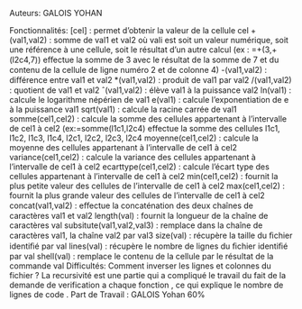 Auteurs:
GALOIS YOHAN

Fonctionnalités:
[cel] : permet d’obtenir la valeur de la cellule cel
+(val1,val2) : somme de val1 et val2 où vali est soit un valeur numérique, soit une référence à une cellule, soit le résultat d’un autre calcul (ex : =+(3,+(l2c4,7)) eﬀectue la somme de 3 avec le résultat de la somme de 7 et du contenu de la cellule de ligne numéro 2 et de colonne 4)
-(val1,val2) : diﬀérence entre val1 et val2
*(val1,val2) : produit de val1 par val2
/(val1,val2) : quotient de val1 et val2
ˆ(val1,val2) : élève val1 à la puissance val2
ln(val1) : calcule le logarithme népérien de val1
e(val1) : calcule l’exponentiation de e à la puissance val1
sqrt(val1) : calcule la racine carrée de val1
somme(cel1,cel2) : calcule la somme des cellules appartenant à l’intervalle de cel1 à cel2 (ex:=somme(l1c1,l2c4) effectue la somme des cellules l1c1, l1c2, l1c3, l1c4, l2c1, l2c2, l2c3, l2c4
moyenne(cel1,cel2) : calcule la moyenne des cellules appartenant à l’intervalle de cel1 à cel2
variance(cel1,cel2) : calcule la variance des cellules appartenant à l’intervalle de cel1 à cel2
ecarttype(cel1,cel2) : calcule l’écart type des cellules appartenant à l’intervalle de cel1 à cel2
min(cel1,cel2) : fournit la plus petite valeur des cellules de l’intervalle de cel1 à cel2
max(cel1,cel2) : fournit la plus grande valeur des cellules de l’intervalle de cel1 à cel2
concat(val1,val2) : eﬀectue la concaténation des deux chaînes de caractères val1 et val2
length(val) : fournit la longueur de la chaîne de caractères val
subsitute(val1,val2,val3) : remplace dans la chaîne de caractères val1, la chaîne val2 par val3
size(val) : récupère la taille du ﬁchier identiﬁé par val
lines(val) : récupère le nombre de lignes du ﬁchier identiﬁé par val
shell(val) : remplace le contenu de la cellule par le résultat de la commande val
Difficultés:
Comment inverser les lignes et colonnes du fichier ?
La recursivité est une partie qui a compliqué le travail du fait de la demande de verification a chaque fonction , ce qui explique le nombre de lignes de code .
Part de Travail :
GALOIS Yohan 60%


